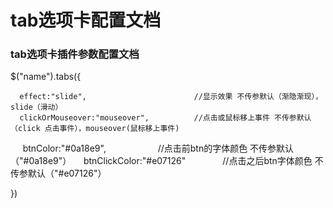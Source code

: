# tab选项卡配置文档 
### tab选项卡插件参数配置文档 
  $("name").tabs({     
  
      effect:"slide",                        //显示效果 不传参默认（渐隐渐现），slide（滑动）     
      clickOrMouseover:"mouseover",          //点击或鼠标移上事件 不传参默认（click 点击事件），mouseover(鼠标移上事件)     
      btnColor:"#0a18e9",                     //点击前btn的字体颜色 不传参默认（"#0a18e9"）     
      btnClickColor:"#e07126"                //点击之后btn字体颜色 不传参默认（"#e07126"）     
      
  })
